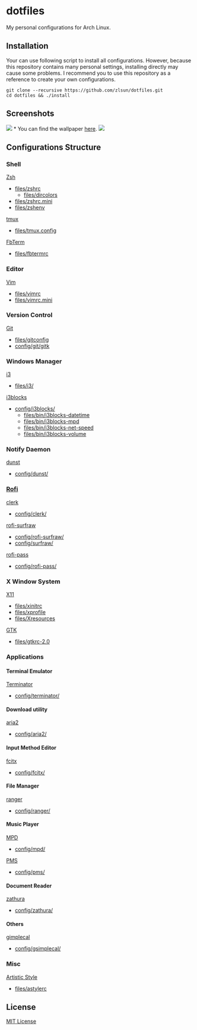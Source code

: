 # dotfiles

My personal configurations for Arch Linux.

## Installation

Your can use following script to install all configurations.
However, because this repository contains many personal settings, installing directly may cause some problems.
I recommend you to use this repository as a reference to create your own configurations.

```shell
git clone --recursive https://github.com/zlsun/dotfiles.git
cd dotfiles && ./install
```

## Screenshots

![](http://i.imgur.com/hqyqIHg.png)
\* You can find the wallpaper [here](https://www.reddit.com/r/i3wm/comments/3hqkst/solarized_i3_wallpaper_1080p/).
![](http://i.imgur.com/WkgDF10.png)

## Configurations Structure

### Shell

[Zsh](http://www.zsh.org)
- [files/zshrc](files/zshrc)
    - [files/dircolors](files/dircolors)
- [files/zshrc.mini](files/zshrc.mini)
- [files/zshenv](files/zshenv)

[tmux](https://tmux.github.io)
- [files/tmux.config](files/tmux.config)

[FbTerm](https://code.google.com/p/fbterm)
- [files/fbtermrc](files/fbtermrc)

### Editor

[Vim](http://www.vim.org)
- [files/vimrc](files/vimrc)
- [files/vimrc.mini](files/vimrc.mini)

### Version Control

[Git](https://git-scm.com)
- [files/gitconfig](files/gitconfig)
- [config/git/gitk](config/git/gitk)

### Windows Manager

[i3](https://i3wm.org)
- [files/i3/](files/i3/)

[i3blocks](https://github.com/vivien/i3blocks)
- [config/i3blocks/](config/i3blocks/)
    - [files/bin/i3blocks-datetime](files/bin/i3blocks-datetime)
    - [files/bin/i3blocks-mpd](files/bin/i3blocks-mpd)
    - [files/bin/i3blocks-net-speed](files/bin/i3blocks-net-speed)
    - [files/bin/i3blocks-volume](files/bin/i3blocks-volume)

### Notify Daemon

[dunst](http://knopwob.org/dunst/index.html)
- [config/dunst/](config/dunst/)

### [Rofi](https://davedavenport.github.io/rofi/)

[clerk](https://github.com/carnager/clerk)
- [config/clerk/](config/clerk/)

[rofi-surfraw](https://github.com/carnager/rofi-scripts/tree/master/rofi-surfraw)
- [config/rofi-surfraw/](config/rofi-surfraw/)
- [config/surfraw/](config/surfraw/)

[rofi-pass](https://github.com/carnager/rofi-pass)
- [config/rofi-pass/](config/rofi-pass/)

### X Window System

[X11](http://www.x.org)
- [files/xinitrc](files/xinitrc)
- [files/xprofile](files/xprofile)
- [files/Xresources](files/Xresources)

[GTK](http://www.gtk.org)
- [files/gtkrc-2.0](files/gtkrc-2.0)

### Applications

#### Terminal Emulator

[Terminator](http://gnometerminator.blogspot.com/p/introduction.html)
- [config/terminator/](config/terminator/)

#### Download utility

[aria2](http://aria2.sourceforge.net)
- [config/aria2/](config/aria2/)

#### Input Method Editor

[fcitx](https://fcitx-im.org)
- [config/fcitx/](config/fcitx/)

#### File Manager

[ranger](http://ranger.nongnu.org)
- [config/ranger/](config/ranger/)

#### Music Player

[MPD](http://www.musicpd.org)
- [config/mpd/](config/mpd/)

[PMS](https://ambientsound.github.io/pms/)
- [config/pms/](config/pms/)

#### Document Reader

[zathura](https://pwmt.org/projects/zathura/)
- [config/zathura/](config/zathura/)

#### Others

[gimplecal](http://dmedvinsky.github.io/gsimplecal/)
- [config/gsimplecal/](config/gsimplecal/)

### Misc

[Artistic Style](http://astyle.sourceforge.net/)
- [files/astylerc](files/astylerc)

## License

[MIT License](LICENSE)

